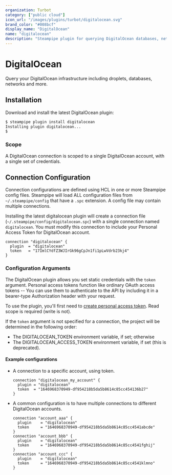 ```yaml
---
organization: Turbot
category: ["public cloud"]
icon_url: "/images/plugins/turbot/digitalocean.svg"
brand_color: "#008bcf"
display_name: "DigitalOcean"
name: "digitalocean"
description: "Steampipe plugin for querying DigitalOcean databases, networks, and other resources."
---
```


# DigitalOcean

Query your DigitalOcean infrastructure including droplets, databases, networks and more.

## Installation

Download and install the latest DigitalOcean plugin:

```bash
$ steampipe plugin install digitalocean
Installing plugin digitalocean...
$
```

### Scope

A DigitalOcean connection is scoped to a single DigitalOcean account, with a single set of credentials.

## Connection Configuration

Connection configurations are defined using HCL in one or more Steampipe config files. Steampipe will load ALL configuration files from `~/.steampipe/config` that have a `.spc` extension. A config file may contain multiple connections.

Installing the latest digitalocean plugin will create a connection file (`~/.steampipe/config/digitalocean.spc`) with a single connection named `digitalocean`. You must modify this connection to include your Personal Access Token for DigitalOcean account.

```hcl
connection "digitalocean" {
  plugin  = "digitalocean"
  token   = "17ImlCYdfZ3WJIrGk96gCpJn1fi1pLwVdrb23kj4"
}
```

### Configuration Arguments

The DigitalOcean plugin allows you set static credentials with the `token` argument. Personal access tokens function like ordinary OAuth access tokens -- You can use them to authenticate to the API by including it in a bearer-type Authorization header with your request. 

To use the plugin, you'll first need to [create personal access token](https://www.digitalocean.com/docs/apis-clis/api/create-personal-access-token/).  Read scope is required (write is not).

If the `token` argument is not specified for a connection, the project will be determined in the following order:
  - The DIGITALOCEAN_TOKEN environment variable, if set; otherwise
  - The DIGITALOCEAN_ACCESS_TOKEN environment variable, if set (this is deprecated).

#### Example configurations

- A connection to a specific account, using token.

  ```hcl
  connection "digitalocean_my_account" {
    plugin = "digitalocean"
    token  = "1646968370949-df954218b5da5b8614c85cc454136b27"
  }
  ```

- A common configuration is to have multiple connections to different DigitalOcean accounts.
  ```hcl
  connection "account_aaa" {
    plugin    = "digitalocean"
    token     = "1646968370949-df954218b5da5b8614c85cc4541abcde"
  }
  connection "account_bbb" {
    plugin    = "digitalocean"
    token     = "1646968370949-df954218b5da5b8614c85cc4541fghij"
  }
  connection "account_ccc" {
    plugin    = "digitalocean"
    token     = "1646968370949-df954218b5da5b8614c85cc4541klmno"
  }
  ```
